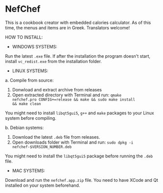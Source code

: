 # NefChef

This is a cookbook creator with embedded calories calculator.
As of this time, the menus and items are in Greek. Translators welcome!

HOW TO INSTALL:

- WINDOWS SYSTEMS:

Run the latest <code>.exe</code> file.
If after the installation the program doesn't start, install <code>vc_redist.exe</code> from the installation folder.


- LINUX SYSTEMS:

a. Compile from source:

1. Donwload and extract archive from releases
2. Open extracted directory with Terminal and run:
   <code>qmake nefchef.pro CONFIG+=release && make && sudo make install && make clean</code>
   
You might need to install <code>libqt5gui5</code>, <code>g++</code> and <code>make</code> packages to your Linux system before compiling.


b. Debian systems:

1. Download the latest <code>.deb</code> file from releases.
2. Open downloads folder with Terminal and run:
<code>sudo dpkg -i nefchef-$VERSION_NUMBER.deb</code>

You might need to install the <code>libqt5gui5</code> package before running the <code>.deb</code> file.


- MAC SYSTEMS:

Download and run the <code>nefchef.app.zip</code> file. You need to have XCode and Qt installed on your system beforehand.
